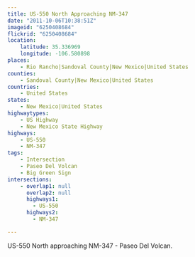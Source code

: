 ```yaml
---
title: US-550 North Approaching NM-347
date: "2011-10-06T10:38:51Z"
imageid: "6250408684"
flickrid: "6250408684"
location:
    latitude: 35.336969
    longitude: -106.580898
places:
    - Rio Rancho|Sandoval County|New Mexico|United States
counties:
    - Sandoval County|New Mexico|United States
countries:
    - United States
states:
    - New Mexico|United States
highwaytypes:
    - US Highway
    - New Mexico State Highway
highways:
    - US-550
    - NM-347
tags:
    - Intersection
    - Paseo Del Volcan
    - Big Green Sign
intersections:
    - overlap1: null
      overlap2: null
      highways1:
        - US-550
      highways2:
        - NM-347

---
```

US-550 North approaching NM-347 - Paseo Del Volcan.